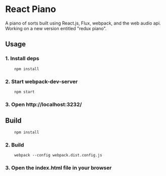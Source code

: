 # React Piano

A piano of sorts built using React.js, Flux, webpack, and the web audio api.
Working on a new version entitled "redux piano".

## Usage

### 1. Install deps

```
    npm install
```

### 2. Start webpack-dev-server

```
    npm start
```

### 3. Open http://localhost:3232/


## Build

```
    npm install
```

### 2. Build

```
    webpack --config webpack.dist.config.js
```

### 3. Open the index.html file in your browser

